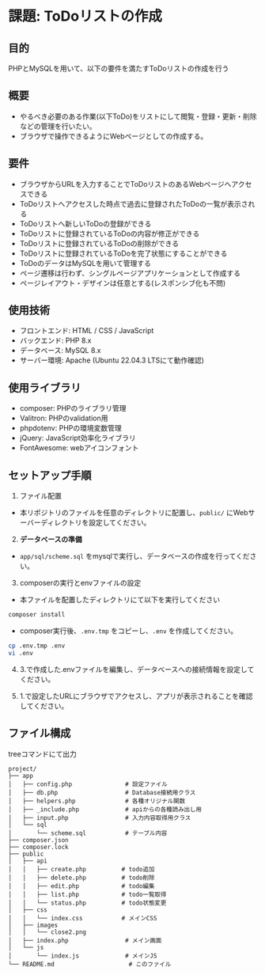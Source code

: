 # 課題: ToDoリストの作成

## 目的

PHPとMySQLを用いて、以下の要件を満たすToDoリストの作成を行う

## 概要

- やるべき必要のある作業(以下ToDo)をリストにして閲覧・登録・更新・削除などの管理を行いたい。
- ブラウザで操作できるようにWebページとしての作成する。

## 要件

- ブラウザからURLを入力することでToDoリストのあるWebページへアクセスできる
- ToDoリストへアクセスした時点で過去に登録されたToDoの一覧が表示される
- ToDoリストへ新しいToDoの登録ができる
- ToDoリストに登録されているToDoの内容が修正ができる
- ToDoリストに登録されているToDoの削除ができる
- ToDoリストに登録されているToDoを完了状態にすることができる
- ToDoのデータはMySQLを用いて管理する
- ページ遷移は行わず、シングルページアプリケーションとして作成する
- ページレイアウト・デザインは任意とする(レスポンシブ化も不問)

## 使用技術

- フロントエンド: HTML / CSS / JavaScript
- バックエンド: PHP 8.x
- データベース: MySQL 8.x
- サーバー環境: Apache (Ubuntu 22.04.3 LTSにて動作確認)

## 使用ライブラリ
 - composer: PHPのライブラリ管理
 - Valitron: PHPのvalidation用
 - phpdotenv: PHPの環境変数管理
 - jQuery: JavaScript効率化ライブラリ
 - FontAwesome: webアイコンフォント

## セットアップ手順

1. ファイル配置
 - 本リポジトリのファイルを任意のディレクトリに配置し、`public/` にWebサーバーディレクトリを設定してください。

2. **データベースの準備**
  - `app/sql/scheme.sql` をmysqlで実行し、データベースの作成を行ってください。

3. composerの実行とenvファイルの設定
 - 本ファイルを配置したディレクトリにて以下を実行してください
 ```bash
 composer install
 ```

 - composer実行後、`.env.tmp` をコピーし、`.env` を作成してください。
 ```bash
 cp .env.tmp .env
 vi .env
 ```

4. 3.で作成した.envファイルを編集し、データベースへの接続情報を設定してください。

5. 1.で設定したURLにブラウザでアクセスし、アプリが表示されることを確認してください。

## ファイル構成

treeコマンドにて出力

```
project/
├── app
│   ├── config.php               # 設定ファイル
│   ├── db.php                   # Database接続用クラス
│   ├── helpers.php              # 各種オリジナル関数
│   ├── _include.php             # apiからの各種読み出し用
│   ├── input.php                # 入力内容取得用クラス
│   └── sql
│       └── scheme.sql           # テーブル内容
├── composer.json
├── composer.lock
├── public
│   ├── api
│   │   ├── create.php          # todo追加
│   │   ├── delete.php          # todo削除
│   │   ├── edit.php            # todo編集
│   │   ├── list.php            # todo一覧取得
│   │   └── status.php          # todo状態変更
│   ├── css
│   │   └── index.css           # メインCSS
│   ├── images
│   │   └── close2.png
│   ├── index.php                # メイン画面
│   └── js
│       └── index.js             # メインJS
└── README.md                     # このファイル
```

